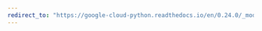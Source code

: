 ```yaml
---
redirect_to: "https://google-cloud-python.readthedocs.io/en/0.24.0/_modules/google/cloud/logging/client.html"
---
```

